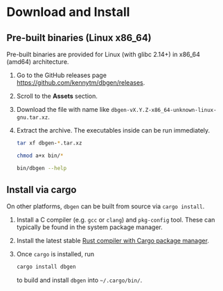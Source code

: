 Download and Install
====================

Pre-built binaries (Linux x86_64)
---------------------------------

Pre-built binaries are provided for Linux (with glibc 2.14+) in x86_64 (amd64) architecture.

1. Go to the GitHub releases page <https://github.com/kennytm/dbgen/releases>.

2. Scroll to the **Assets** section.

3. Download the file with name like `dbgen-vX.Y.Z-x86_64-unknown-linux-gnu.tar.xz`.

4. Extract the archive. The executables inside can be run immediately.

    ```sh
    tar xf dbgen-*.tar.xz

    chmod a+x bin/*

    bin/dbgen --help
    ```

Install via cargo
-----------------

On other platforms, `dbgen` can be built from source via `cargo install`.

1. Install a C compiler (e.g. `gcc` or `clang`) and `pkg-config` tool.
    These can typically be found in the system package manager.

2. Install the latest stable
    [Rust compiler with Cargo package manager](https://www.rust-lang.org/tools/install).

3. Once `cargo` is installed, run

    ```sh
    cargo install dbgen
    ```

    to build and install `dbgen` into `~/.cargo/bin/`.
